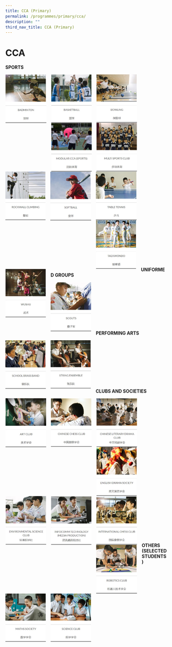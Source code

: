 ```yaml
---
title: CCA (Primary)
permalink: /programmes/primary/cca/
description: ""
third_nav_title: CCA (Primary)
---
```

# CCA
**SPORTS**

<p><a href="https://staging.d2r0kwuamjw0vo.amplifyapp.com/programmes/primary/cca/badminton/">
<img src="/images/CCA/Primary/Badminton.jpg" style="width:25.3%;margin-right:15px;" align = "left">
</a></p>

<p><a href="https://staging.d2r0kwuamjw0vo.amplifyapp.com/programmes/primary/cca/basketball/">
<img src="/images/CCA/Primary/Basketball.jpg" style="width:25%;margin-right:15px;" align = "left">
</a></p>


<p><a href="https://staging.d2r0kwuamjw0vo.amplifyapp.com/programmes/primary/cca/bowling/">
<img src="/images/CCA/Primary/Bowling.jpg" style="width:25%;margin-right:15px;" align = "left">
</a></p>

<br><br><br><br><br><br><br><br>

<p><a href="https://staging.d2r0kwuamjw0vo.amplifyapp.com/programmes/primary/cca/modular-sports-cca/">
<img src="/images/CCA/Primary/Modular%20CCA%20(Sports).jpg" style="width:25%;margin-right:15px;" align = "left">
</a></p>

<p><a href="https://staging.d2r0kwuamjw0vo.amplifyapp.com/programmes/primary/cca/multi-sports-club/">
<img src="/images/CCA/Primary/Multi%20Sports%20Club.jpg" style="width:25%;margin-right:15px;" align = "left">
</a></p>


<p><a href="https://staging.d2r0kwuamjw0vo.amplifyapp.com/programmes/primary/cca/rockwall-climbing/">
<img src="/images/CCA/Primary/Rockwall%20Climbing.jpg" style="width:24.9%;margin-right:15px;" align = "left">
</a></p>

<br><br><br><br><br><br><br><br>

<p><a href="https://staging.d2r0kwuamjw0vo.amplifyapp.com/programmes/primary/cca/softball/">
<img src="/images/CCA/Primary/Softball.jpg" style="width:25.2%;margin-right:15px;" align = "left">
</a></p>

<p><a href="https://staging.d2r0kwuamjw0vo.amplifyapp.com/programmes/primary/cca/table-tennis/">
<img src="/images/CCA/Primary/Table%20Tennis.jpg" style="width:25.1%;margin-right:15px;" align = "left">
</a></p>


<p><a href="https://staging.d2r0kwuamjw0vo.amplifyapp.com/programmes/primary/cca/taekwando/">
<img src="/images/CCA/Primary/Taekwando.jpg" style="width:24.8%;margin-right:15px;" align = "left">
</a></p>

<br><br><br><br><br><br><br><br>

<p><a href="https://staging.d2r0kwuamjw0vo.amplifyapp.com/programmes/primary/cca/wushu/">
<img src="/images/CCA/Primary/Wushu.jpg" style="width:25%;margin-right:15px;" align = "left">
</a></p>

<br><br><br><br><br><br><br><br>


**UNIFORMED GROUPS**

<p><a href="https://staging.d2r0kwuamjw0vo.amplifyapp.com/programmes/primary/cca/scouts/">
<img src="/images/CCA/Primary/Scouts.jpg" style="width:25%;margin-right:15px;" align = "left">
</a></p>

<br><br><br><br><br><br><br><br>


**PERFORMING ARTS**


<p><a href="https://staging.d2r0kwuamjw0vo.amplifyapp.com/programmes/primary/cca/school-brass-band/">
<img src="/images/CCA/Primary/School%20Brass%20Band.jpg" style="width:25%;margin-right:15px;" align = "left">
</a></p>

<p><a href="https://staging.d2r0kwuamjw0vo.amplifyapp.com/programmes/primary/cca/string-ensemble/">
<img src="/images/CCA/Primary/String%20Ensemble.jpg" style="width:24.9%;margin-right:15px;" align = "left">
</a></p>

<br><br><br><br><br><br><br><br>


**CLUBS AND SOCIETIES**

<p><a href="https://staging.d2r0kwuamjw0vo.amplifyapp.com/programmes/primary/cca/art-club/">
<img src="/images/CCA/Primary/Art%20Club.jpg" style="width:25.1%;margin-right:15px;" align = "left">
</a></p>

<p><a href="https://staging.d2r0kwuamjw0vo.amplifyapp.com/programmes/primary/cca/chinese-chess-club/">
<img src="/images/CCA/Primary/Chinese%20Chess%20Club.jpg" style="width:25.2%;margin-right:15px;" align = "left">
</a></p>


<p><a href="https://staging.d2r0kwuamjw0vo.amplifyapp.com/programmes/primary/cca/chinese-literary-drama-club/">
<img src="/images/CCA/Primary/Chinese%20Literary%20Drama%20Club.jpg" style="width:25%;margin-right:15px;" align = "left">
</a></p>

<br><br><br><br><br><br><br><br>



<p><a href="https://staging.d2r0kwuamjw0vo.amplifyapp.com/programmes/primary/cca/english-drama-society/">
<img src="/images/CCA/Primary/English%20Drama%20Society.jpg" style="width:24.9%;margin-right:15px;" align = "left">
</a></p>


<p><a href="https://staging.d2r0kwuamjw0vo.amplifyapp.com/programmes/primary/cca/environmental-science-club/">
<img src="/images/CCA/Primary/Environmental%20Science%20Club.jpg" style="width:25.2%;margin-right:15px;" align = "left">
</a></p>

<br><br><br><br><br><br><br><br>

<p><a href="https://staging.d2r0kwuamjw0vo.amplifyapp.com/programmes/primary/cca/infocomm-technology-media-production/">
<img src="/images/CCA/Primary/Infocomm%20Technology%20(Media%20Production).jpg" style="width:25%;margin-right:15px;" align = "left">
</a></p>

<p><a href="https://staging.d2r0kwuamjw0vo.amplifyapp.com/programmes/primary/cca/international-chess-club/">
<img src="/images/CCA/Primary/International%20Chess%20Club.jpg" style="width:25.1%;margin-right:15px;" align = "left">
</a></p>


<p><a href="https://staging.d2r0kwuamjw0vo.amplifyapp.com/programmes/primary/cca/robotics-club/">
<img src="/images/CCA/Primary/Robotics%20Club.jpg" style="width:25.2%;margin-right:15px;" align = "left">
</a></p>



<br><br><br><br><br><br><br><br>

**OTHERS (SELECTED STUDENTS)**


<p><a href="https://staging.d2r0kwuamjw0vo.amplifyapp.com/programmes/primary/cca/maths-society/">
<img src="/images/CCA/Primary/Maths%20Society.jpg" style="width:25%;margin-right:15px;" align = "left">
</a></p>

<p><a href="https://staging.d2r0kwuamjw0vo.amplifyapp.com/programmes/primary/cca/science-club/">
<img src="/images/CCA/Primary/Science%20Club.jpg" style="width:25%;margin-right:15px;" align = "left">
</a></p>